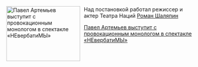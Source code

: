 <!--2025-10-10 17:45:42-->
<div class="yb">
  <div class="rss kino_teatr"><a href="https://www.kino-teatr.ru/teatr/news/y2025/10-10/39269/" title="Павел Артемьев выступит с провокационным монологом в спектакле «НЕвербатиМЫ»"><img src="https://www.kino-teatr.ru/news/9/6/39269/poster.jpg" width="196" height="147" align="left" hspace="5" style="margin: 0px 10px 0px 5px" alt="Павел Артемьев выступит с провокационным монологом в спектакле «НЕвербатиМЫ»"/></a>Над постановкой работал режиссер и актер Театра Наций <a href=https://www.kino-teatr.ru/kino/acter/m/ros/44070/bio/ target=_blank>Роман Шаляпин</a> <p class="titl"><a href="https://www.kino-teatr.ru/teatr/news/y2025/10-10/39269/">Павел Артемьев выступит с провокационным монологом в спектакле «НЕвербатиМЫ»</a></p></div>
</div>
